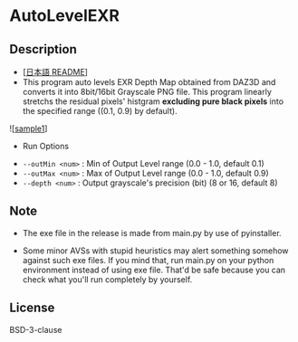 # AutoLevelEXR

## Description
* [[日本語 README](./README_jp.md)]
* This program auto levels EXR Depth Map obtained from DAZ3D and converts it into 8bit/16bit Grayscale PNG file.
  This program linearly stretchs the residual pixels' histgram **excluding pure black pixels** into the specified range ((0.1, 0.9) by default).

![[sample1](./imgs/1.png)]

* Run Options
 - `--outMin <num>` : Min of Output Level range (0.0 - 1.0, default 0.1)
 - `--outMax <num>` : Max of Output Level range (0.0 - 1.0, default 0.9)
 - `--depth <num>` : Output grayscale's precision (bit) (8 or 16, default 8)
 

## Note
* The exe file in the release is made from main.py by use of pyinstaller.
 - Some minor AVSs with stupid heuristics may alert something somehow against such exe files.
   If you mind that, run main.py on your python environment instead of using exe file.
   That'd be safe because you can check what you'll run completely by yourself.

## License
BSD-3-clause
